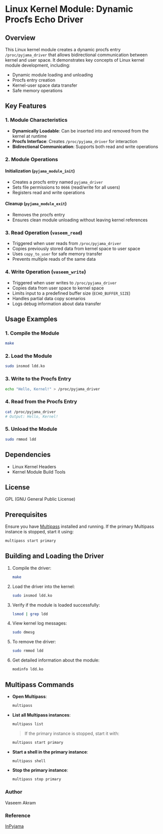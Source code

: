 # Linux Kernel Module: Dynamic Procfs Echo Driver

## Overview

This Linux kernel module creates a dynamic procfs entry `/proc/pyjama_driver` that allows bidirectional communication between kernel and user space. It demonstrates key concepts of Linux kernel module development, including:
- Dynamic module loading and unloading
- Procfs entry creation
- Kernel-user space data transfer
- Safe memory operations

## Key Features

### 1. Module Characteristics
- **Dynamically Loadable**: Can be inserted into and removed from the kernel at runtime
- **Procfs Interface**: Creates `/proc/pyjama_driver` for interaction
- **Bidirectional Communication**: Supports both read and write operations

### 2. Module Operations

#### Initialization (`pyjama_module_init`)
- Creates a procfs entry named `pyjama_driver`
- Sets file permissions to `0666` (read/write for all users)
- Registers read and write operations

#### Cleanup (`pyjama_module_exit`)
- Removes the procfs entry 
- Ensures clean module unloading without leaving kernel references

### 3. Read Operation (`vaseem_read`)
- Triggered when user reads from `/proc/pyjama_driver`
- Copies previously stored data from kernel space to user space
- Uses `copy_to_user` for safe memory transfer
- Prevents multiple reads of the same data

### 4. Write Operation (`vaseem_write`)
- Triggered when user writes to `/proc/pyjama_driver`
- Copies data from user space to kernel space
- Limits input to a predefined buffer size (`ECHO_BUFFER_SIZE`)
- Handles partial data copy scenarios
- Logs debug information about data transfer

## Usage Examples

### 1. Compile the Module
```bash
make
```

### 2. Load the Module
```bash
sudo insmod ldd.ko
```

### 3. Write to the Procfs Entry
```bash
echo "Hello, Kernel!" > /proc/pyjama_driver
```

### 4. Read from the Procfs Entry
```bash
cat /proc/pyjama_driver
# Output: Hello, Kernel!
```

### 5. Unload the Module
```bash
sudo rmmod ldd
```

## Dependencies
- Linux Kernel Headers
- Kernel Module Build Tools

## License
GPL (GNU General Public License)



## Prerequisites

Ensure you have [Multipass](https://multipass.run) installed and running. If the primary Multipass instance is stopped, start it using:

```bash
multipass start primary
```

## Building and Loading the Driver

1. Compile the driver:
   ```bash
   make
   ```

2. Load the driver into the kernel:
   ```bash
   sudo insmod ldd.ko
   ```

3. Verify if the module is loaded successfully:
   ```bash
   lsmod | grep ldd
   ```

4. View kernel log messages:
   ```bash
   sudo dmesg
   ```

5. To remove the driver:
   ```bash
   sudo rmmod ldd
   ```

6. Get detailed information about the module:
   ```bash
   modinfo ldd.ko
   ```

## Multipass Commands

- **Open Multipass**:
  ```bash
  multipass
  ```

- **List all Multipass instances**:
  ```bash
  multipass list
  ```
  > If the primary instance is stopped, start it with:
  ```bash
  multipass start primary
  ```

- **Start a shell in the primary instance**:
  ```bash
  multipass shell
  ```

- **Stop the primary instance**:
  ```bash
  multipass stop primary
  ```
### Author
Vaseem Akram

### Reference
[InPyjama](https://www.youtube.com/watch?v=iSiyDHobXHA)


